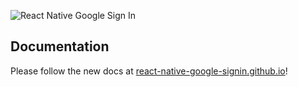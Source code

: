 ![React Native Google Sign In](img/header.png)

## Documentation

Please follow the new docs at [react-native-google-signin.github.io](https://react-native-google-signin.github.io/)!
